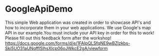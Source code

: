 # GoogleApiDemo
This simple Web application was created in order to showcase API's and how to incorporate them in your web applications. We use Google's map API in our example.You must include your API key in order for this to work! Please fill out this feedback form after the workshop! https://docs.google.com/forms/d/e/1FAIpQLSfqNE9wBZlzkbs-Ski5UO31aUNqfflSlhsXIcp06oJWkcE2gA/viewform
